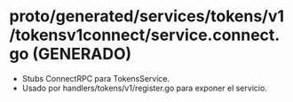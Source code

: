 # proto/generated/services/tokens/v1/tokensv1connect/service.connect.go (GENERADO)

- Stubs ConnectRPC para TokensService.
- Usado por handlers/tokens/v1/register.go para exponer el servicio.
